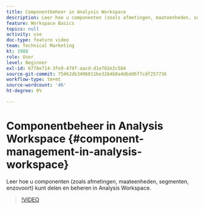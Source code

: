```yaml
---
title: Componentbeheer in Analysis Workspace
description: Leer hoe u componenten (zoals afmetingen, maateenheden, segmenten, enzovoort) kunt delen en beheren in Analysis Workspace.
feature: Workspace Basics
topics: null
activity: use
doc-type: feature video
team: Technical Marketing
kt: 1988
role: User
level: Beginner
exl-id: 6778e714-3fe9-479f-aacd-d1e702e2c584
source-git-commit: 75462db3406811be3264b0a4dbdd6f7cdf257736
workflow-type: tm+mt
source-wordcount: '46'
ht-degree: 0%

---
```


# Componentbeheer in Analysis Workspace {#component-management-in-analysis-workspace}

Leer hoe u componenten (zoals afmetingen, maateenheden, segmenten, enzovoort) kunt delen en beheren in Analysis Workspace.

>[!VIDEO](https://video.tv.adobe.com/v/24095/?quality=12)
